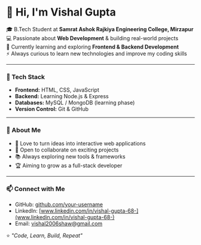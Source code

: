 # 👋 Hi, I'm Vishal Gupta  

🎓 B.Tech Student at **Samrat Ashok Rajkiya Engineering College, Mirzapur**  
💻 Passionate about **Web Development** & building real-world projects  
🌱 Currently learning and exploring **Frontend & Backend Development**  
⚡ Always curious to learn new technologies and improve my coding skills  

---

### 🚀 Tech Stack
- **Frontend:** HTML, CSS, JavaScript  
- **Backend:** Learning Node.js & Express  
- **Databases:** MySQL / MongoDB (learning phase)  
- **Version Control:** Git & GitHub  

---

### 📌 About Me
- 🌟 Love to turn ideas into interactive web applications  
- 🤝 Open to collaborate on exciting projects  
- 📚 Always exploring new tools & frameworks  
- 🏆 Aiming to grow as a full-stack developer  

---

### 📫 Connect with Me  
- GitHub: [github.com/your-username](https://github.com/Vishal68-dev)  
- LinkedIn: [www.linkedin.com/in/vishal-gupta-68-](www.linkedin.com/in/vishal-gupta-68-)  
- Email: vishal2006shaw@gmail.com 

⭐️ *"Code, Learn, Build, Repeat"* 

